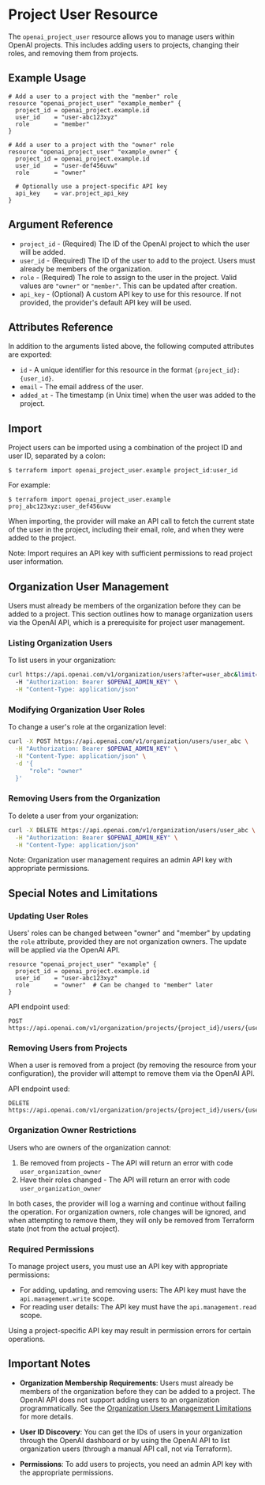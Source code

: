 # Project User Resource

The `openai_project_user` resource allows you to manage users within OpenAI projects. This includes adding users to projects, changing their roles, and removing them from projects.

## Example Usage

```hcl
# Add a user to a project with the "member" role
resource "openai_project_user" "example_member" {
  project_id = openai_project.example.id
  user_id    = "user-abc123xyz"
  role       = "member"
}

# Add a user to a project with the "owner" role
resource "openai_project_user" "example_owner" {
  project_id = openai_project.example.id
  user_id    = "user-def456uvw"
  role       = "owner"
  
  # Optionally use a project-specific API key
  api_key    = var.project_api_key
}
```

## Argument Reference

* `project_id` - (Required) The ID of the OpenAI project to which the user will be added.
* `user_id` - (Required) The ID of the user to add to the project. Users must already be members of the organization.
* `role` - (Required) The role to assign to the user in the project. Valid values are `"owner"` or `"member"`. This can be updated after creation.
* `api_key` - (Optional) A custom API key to use for this resource. If not provided, the provider's default API key will be used.

## Attributes Reference

In addition to the arguments listed above, the following computed attributes are exported:

* `id` - A unique identifier for this resource in the format `{project_id}:{user_id}`.
* `email` - The email address of the user.
* `added_at` - The timestamp (in Unix time) when the user was added to the project.

## Import

Project users can be imported using a combination of the project ID and user ID, separated by a colon:

```
$ terraform import openai_project_user.example project_id:user_id
```

For example:

```
$ terraform import openai_project_user.example proj_abc123xyz:user_def456uvw
```

When importing, the provider will make an API call to fetch the current state of the user in the project, including their email, role, and when they were added to the project.

Note: Import requires an API key with sufficient permissions to read project user information.

## Organization User Management

Users must already be members of the organization before they can be added to a project. This section outlines how to manage organization users via the OpenAI API, which is a prerequisite for project user management.

### Listing Organization Users

To list users in your organization:

```bash
curl https://api.openai.com/v1/organization/users?after=user_abc&limit=20 \
  -H "Authorization: Bearer $OPENAI_ADMIN_KEY" \
  -H "Content-Type: application/json"
```

### Modifying Organization User Roles

To change a user's role at the organization level:

```bash
curl -X POST https://api.openai.com/v1/organization/users/user_abc \
  -H "Authorization: Bearer $OPENAI_ADMIN_KEY" \
  -H "Content-Type: application/json" \
  -d '{
      "role": "owner"
  }'
```

### Removing Users from the Organization

To delete a user from your organization:

```bash
curl -X DELETE https://api.openai.com/v1/organization/users/user_abc \
  -H "Authorization: Bearer $OPENAI_ADMIN_KEY" \
  -H "Content-Type: application/json"
```

Note: Organization user management requires an admin API key with appropriate permissions.

## Special Notes and Limitations

### Updating User Roles

Users' roles can be changed between "owner" and "member" by updating the `role` attribute, provided they are not organization owners. The update will be applied via the OpenAI API.

```hcl
resource "openai_project_user" "example" {
  project_id = openai_project.example.id
  user_id    = "user-abc123xyz"
  role       = "owner"  # Can be changed to "member" later
}
```

API endpoint used:
```
POST https://api.openai.com/v1/organization/projects/{project_id}/users/{user_id}
```

### Removing Users from Projects

When a user is removed from a project (by removing the resource from your configuration), the provider will attempt to remove them via the OpenAI API.

API endpoint used:
```
DELETE https://api.openai.com/v1/organization/projects/{project_id}/users/{user_id}
```

### Organization Owner Restrictions

Users who are owners of the organization cannot:
1. Be removed from projects - The API will return an error with code `user_organization_owner`
2. Have their roles changed - The API will return an error with code `user_organization_owner`

In both cases, the provider will log a warning and continue without failing the operation. For organization owners, role changes will be ignored, and when attempting to remove them, they will only be removed from Terraform state (not from the actual project).

### Required Permissions

To manage project users, you must use an API key with appropriate permissions:
- For adding, updating, and removing users: The API key must have the `api.management.write` scope.
- For reading user details: The API key must have the `api.management.read` scope.

Using a project-specific API key may result in permission errors for certain operations.

## Important Notes

- **Organization Membership Requirements**: Users must already be members of the organization before they can be added to a project. The OpenAI API does not support adding users to an organization programmatically. See the [Organization Users Management Limitations](../ORGANIZATION_USERS.md) for more details.

- **User ID Discovery**: You can get the IDs of users in your organization through the OpenAI dashboard or by using the OpenAI API to list organization users (through a manual API call, not via Terraform).

- **Permissions**: To add users to projects, you need an admin API key with the appropriate permissions. 